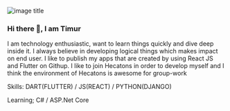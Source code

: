 ![image title](https://rushter.com/counter.svg)

### Hi there 👋, I am Timur 

I am technology enthusiastic, want to learn things quickly and dive deep inside it. I always believe in developing logical things which makes impact on end user. I like to publish my apps that are created by using React JS and Flutter on Githup. I like to join Hecatons in order to develop myself and I think the environment of Hecatons is awesome for group-work

Skills: DART(FLUTTER) / JS(REACT) / PYTHON(DJANGO)

Learning; C# / ASP.Net Core












